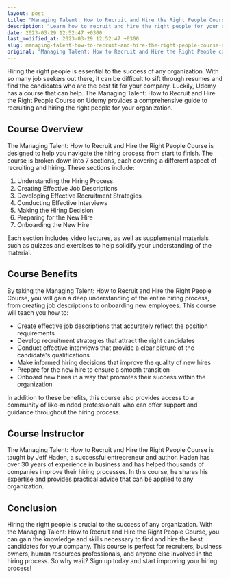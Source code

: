 ```yaml
---
layout: post
title: "Managing Talent: How to Recruit and Hire the Right People Course on Udemy"
description: "Learn how to recruit and hire the right people for your organization with the Managing Talent: How to Recruit and Hire the Right People Course on Udemy. This course covers everything from creating job descriptions to conducting effective interviews."
date: 2023-03-29 12:52:47 +0300
last_modified_at: 2023-03-29 12:52:47 +0300
slug: managing-talent-how-to-recruit-and-hire-the-right-people-course-on-udemy
original: "Managing Talent: How to Recruit and Hire the Right People course on Udemy"
---
```

Hiring the right people is essential to the success of any organization. With so many job seekers out there, it can be difficult to sift through resumes and find the candidates who are the best fit for your company. Luckily, Udemy has a course that can help. The Managing Talent: How to Recruit and Hire the Right People Course on Udemy provides a comprehensive guide to recruiting and hiring the right people for your organization.

## Course Overview

The Managing Talent: How to Recruit and Hire the Right People Course is designed to help you navigate the hiring process from start to finish. The course is broken down into 7 sections, each covering a different aspect of recruiting and hiring. These sections include:

1. Understanding the Hiring Process
2. Creating Effective Job Descriptions
3. Developing Effective Recruitment Strategies
4. Conducting Effective Interviews
5. Making the Hiring Decision
6. Preparing for the New Hire
7. Onboarding the New Hire

Each section includes video lectures, as well as supplemental materials such as quizzes and exercises to help solidify your understanding of the material.

## Course Benefits

By taking the Managing Talent: How to Recruit and Hire the Right People Course, you will gain a deep understanding of the entire hiring process, from creating job descriptions to onboarding new employees. This course will teach you how to:

- Create effective job descriptions that accurately reflect the position requirements
- Develop recruitment strategies that attract the right candidates
- Conduct effective interviews that provide a clear picture of the candidate's qualifications
- Make informed hiring decisions that improve the quality of new hires
- Prepare for the new hire to ensure a smooth transition
- Onboard new hires in a way that promotes their success within the organization

In addition to these benefits, this course also provides access to a community of like-minded professionals who can offer support and guidance throughout the hiring process.

## Course Instructor

The Managing Talent: How to Recruit and Hire the Right People Course is taught by Jeff Haden, a successful entrepreneur and author. Haden has over 30 years of experience in business and has helped thousands of companies improve their hiring processes. In this course, he shares his expertise and provides practical advice that can be applied to any organization.

## Conclusion

Hiring the right people is crucial to the success of any organization. With the Managing Talent: How to Recruit and Hire the Right People Course, you can gain the knowledge and skills necessary to find and hire the best candidates for your company. This course is perfect for recruiters, business owners, human resources professionals, and anyone else involved in the hiring process. So why wait? Sign up today and start improving your hiring process!